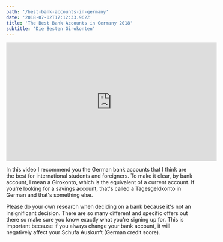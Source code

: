 ```yaml
---
path: '/best-bank-accounts-in-germany'
date: '2018-07-02T17:12:33.962Z'
title: 'The Best Bank Accounts in Germany 2018' 
subtitle: 'Die Besten Girokonten'
---
```


<iframe width="560" height="315" src="https://www.youtube.com/embed/19BbRVpwmxU" frameborder="0" allow="autoplay; encrypted-media" allowfullscreen></iframe>

In this video I recommend you the German bank accounts that I think are the best for international students and foreigners. To make it clear, by bank account, I mean a Girokonto, which is the equivalent of a current account. If you're looking for a savings account, that's called a Tagesgeldkonto in German and that's something else.

Please do your own research when deciding on a bank because it's not an insignificant decision. There are so many different and specific offers out there so make sure you know exactly what you're signing up for. This is important because if you always change your bank account, it will negatively affect your Schufa Auskunft (German credit score). 